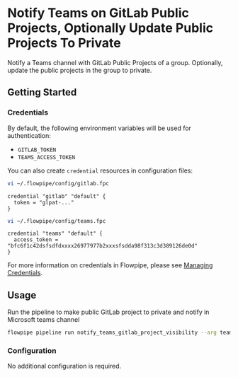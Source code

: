 # Notify Teams on GitLab Public Projects, Optionally Update Public Projects To Private

Notify a Teams channel with GitLab Public Projects of a group. Optionally, update the public projects in the group to private.

## Getting Started

### Credentials

By default, the following environment variables will be used for authentication:

- `GITLAB_TOKEN`
- `TEAMS_ACCESS_TOKEN`

You can also create `credential` resources in configuration files:

```sh
vi ~/.flowpipe/config/gitlab.fpc
```

```hcl
credential "gitlab" "default" {
  token = "glpat-..."
}
```

```sh
vi ~/.flowpipe/config/teams.fpc
```

```hcl
credential "teams" "default" {
  access_token = "bfc6f1c42dsfsdfdxxxx26977977b2xxxsfsdda98f313c3d389126de0d"
}
```

For more information on credentials in Flowpipe, please see [Managing Credentials](https://flowpipe.io/docs/run/credentials).

## Usage

Run the pipeline to make public GitLab project to private and notify in Microsoft teams channel

```sh
flowpipe pipeline run notify_teams_gitlab_project_visibility --arg team_id=111aaa00-abcd-efgh-1234-000aaa111bbb --arg teams_channel_id="19:P7fSYEJGuWSTHTfYAMAZEzIc1Uk8BTS-abcdnSV2H-A1@thread.tacv2" --arg group_id=8937 --arg action_public_to_private=true
```

### Configuration

No additional configuration is required.
